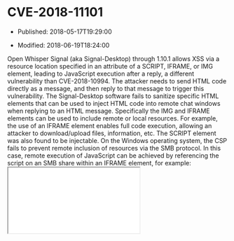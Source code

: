 # CVE-2018-11101

- Published: 2018-05-17T19:29:00

- Modified: 2018-06-19T18:24:00

Open Whisper Signal (aka Signal-Desktop) through 1.10.1 allows XSS via a resource location specified in an attribute of a SCRIPT, IFRAME, or IMG element, leading to JavaScript execution after a reply, a different vulnerability than CVE-2018-10994. The attacker needs to send HTML code directly as a message, and then reply to that message to trigger this vulnerability. The Signal-Desktop software fails to sanitize specific HTML elements that can be used to inject HTML code into remote chat windows when replying to an HTML message. Specifically the IMG and IFRAME elements can be used to include remote or local resources. For example, the use of an IFRAME element enables full code execution, allowing an attacker to download/upload files, information, etc. The SCRIPT element was also found to be injectable. On the Windows operating system, the CSP fails to prevent remote inclusion of resources via the SMB protocol. In this case, remote execution of JavaScript can be achieved by referencing the script on an SMB share within an IFRAME element, for example: <IFRAME src=\\DESKTOP-XXXXX\Temp\test.html> and then replying to it. The included JavaScript code is then executed automatically, without any interaction needed from the user. The vulnerability can be triggered in the Signal-Desktop client by sending a specially crafted message and then replying to it with any text or content in the reply (it doesn't matter).

### CVSS Score: **4.3**

| authentication | complexity | vector |
| --- | --- | --- |
| NONE | MEDIUM | NETWORK |

| confidentiality | integrity | availability |
| --- | --- | --- |
| NONE | PARTIAL | NONE |

## References

* http://seclists.org/fulldisclosure/2018/May/46

<details>
<summary>About this repository</summary> 

  This repository is part of the project [Live Hack CVE](https://github.com/Live-Hack-CVE). Main website can be found [www.live-hack.org](https://www.live-hack.org) 
  
  Made by [Sn0wAlice](https://github.com/Sn0wAlice) for the people that care about security and need to have a feed of the latest CVEs. Hope you enjoy it, don't forget to star the repo and follow me on [Twitter](https://twitter.com/Sn0wAlice) and [Github](https://github.com/Sn0wAlice). And that is my [personnal website](https://www.alice-snow.me/)

  - [Home Page](https://github.com/Live-Hack-CVE)
  - [Framework](https://github.com/Live-Hack-CVE/cve-framework)
  - [CVE database](https://github.com/Live-Hack-CVE/full_database)
  - [Changelog](https://github.com/Live-Hack-CVE/Changelog)
</details>

## Brut File

* [CVE-2018-11101.json](https://raw.githubusercontent.com/Live-Hack-CVE/full_database/main/cves/2018/CVE-2018-11101.json)

